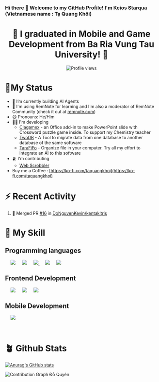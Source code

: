 ### Hi there 👋 Welcome to my GitHub Profile! I'm Keios Starqua (Vietnamese name : Tạ Quang Khôi)

<h1 align="center"> 🔭 I graduated in Mobile and Game Development from Ba Ria Vung Tau University! 👋 </h1>

<!-- count from Mar 21, 2022 -->
<div align = "center">

![Profile views](https://komarev.com/ghpvc/?username=taquangkhoi)

</div>

# 🤘My Status

<!-- - 🌱 I’m currently learning Algorithm with [Hello, Algo](https://www.hello-algo.com) -->
- 🌱 I’m currently building AI Agents
- 📝 I'm using RemNote for learning and I'm also a moderator of RemNote Community (check it out at [remnote.com](https://www.remnote.com/))
- 😄 Pronouns: He/Him
- 👨‍💻 I'm developing
  - [Clagamex](https://github.com/TaQuangKhoi/Clagamex) - an Office add-in to make PowerPoint slide with Crossword puzzle game inside. To support my Chemistry teacher  
  - [TwoDB](https://github.com/TaQuangKhoi/twodb) - A Tool to migrate data from one database to another database of the same software
  - [TaraFiFo](https://github.com/TaQuangKhoi/TaraFiFo) - Organize file in your computer. Try all my effort to integrate an AI to this software
- 🫂 I'm contributing
  - [Web Scrobbler](https://github.com/web-scrobbler/web-scrobbler)
- Buy me a Coffee : [https://ko-fi.com/taquangkhoi](https://ko-fi.com/taquangkhoi)

# ⚡ Recent Activity
<!--START_SECTION:activity-->
1. 🎉 Merged PR [#16](https://github.com/DoNguyenKevin/kentakitris/pull/16) in [DoNguyenKevin/kentakitris](https://github.com/DoNguyenKevin/kentakitris)
<!--END_SECTION:activity-->

# 🥰 My Skill

## Programming languages

<p align="left">
	&emsp;
	<!-- JavaScript -->
	<img src="https://img.shields.io/badge/javascript%20-%23323330.svg?&style=for-the-badge&logo=javascript&logoColor=%23F7DF1E"/>
	&emsp;
	<!-- Java -->
	<img src="https://img.shields.io/badge/java-%23ED8B00.svg?&style=for-the-badge&logo=java&logoColor=white"/>
	&emsp;
	<!-- PHP 
	<img src="https://img.shields.io/badge/php-%23777BB4.svg?&style=for-the-badge&logo=php&logoColor=white"/>
	-->
	<!-- PyThon -->
	<a href="https://www.python.org/" target="_blank">
	  <img src="https://img.shields.io/badge/python%20-%2314354C.svg?&style=for-the-badge&logo=python&logoColor=white"/>
	</a>
	&emsp;
	<!-- C
	<img src="https://img.shields.io/badge/c%20-%2300599C.svg?&style=for-the-badge&logo=c&logoColor=white"/>
	-->
	<!-- C++ 
	<img src="https://img.shields.io/badge/c++%20-%2300599C.svg?&style=for-the-badge&logo=c%2B%2B&ogoColor=white"/>
	&emsp;
	-->
	<!-- C# -->
	<img src="https://img.shields.io/badge/c%23%20-%23239120.svg?&style=for-the-badge&logo=c-sharp&logoColor=white"/>
 	&emsp;
	<!-- Apache Groovy -->
	<img src="https://img.shields.io/badge/Apache%20Groovy-4298B8.svg?style=for-the-badge&logo=Apache+Groovy&logoColor=white"/>
 	&emsp;
</p>

## Frontend Development

<p align="left"> 
  &emsp;
  <!-- HTML 5 -->
	<img src="https://img.shields.io/badge/html5%20-%23E34F26.svg?&style=for-the-badge&logo=html5&logoColor=white"/>  
  &emsp;
  <!-- CSS -->
	<img src="https://img.shields.io/badge/css3%20-%231572B6.svg?&style=for-the-badge&logo=css3&logoColor=white"/>
  &emsp;
  <!-- Bootstrap 
  <img src="https://img.shields.io/badge/bootstrap%20-%23563D7C.svg?&style=for-the-badge&logo=bootstrap&logoColor=white"/>
  &emsp;
  -->
  <!-- Angular 
  <img src="https://img.shields.io/badge/angular%20-%23DD0031.svg?&style=for-the-badge&logo=angular&logoColor=white"/>
  &emsp;
  -->
  <!-- React -->
  <img src="https://img.shields.io/badge/react-%2320232a.svg?style=for-the-badge&logo=react&logoColor=%2361DAFB"/>
  &emsp;
  <!-- WordPress
  <img src="https://img.shields.io/badge/WordPress-%23117AC9.svg?style=for-the-badge&logo=WordPress&logoColor=white"/>
  -->
</p>

<!--
## Backend Development
<p align="left">
  &emsp;
  <img src="https://img.shields.io/badge/symfony-%23000000.svg?style=for-the-badge&logo=symfony&logoColor=white"/>
  &emsp;
  <img src="https://img.shields.io/badge/laravel-%23FF2D20.svg?style=for-the-badge&logo=laravel&logoColor=white"/>
  &emsp;
  <img src="https://img.shields.io/badge/spring-%236DB33F.svg?style=for-the-badge&logo=spring&logoColor=white"/>
  &emsp;
  <img src="https://img.shields.io/badge/django-%23092E20.svg?style=for-the-badge&logo=django&logoColor=white"/>
</p>
-->

## Mobile Development

<p align="left"> 
  &emsp; 
	<img src="https://img.shields.io/badge/Android-3DDC84?style=for-the-badge&logo=android&logoColor=white"/>
</p>

<!--
## Databases
<p align="left">
  &emsp;
  <img src ="https://img.shields.io/badge/postgres-%23316192.svg?&style=for-the-badge&logo=postgresql&logoColor=white"/>
  &emsp;
  <img src ="https://img.shields.io/badge/MongoDB-%234ea94b.svg?&style=for-the-badge&logo=mongodb&logoColor=white"/>
  &emsp;
  <img src="https://img.shields.io/badge/mysql-%2300f.svg?&style=for-the-badge&logo=mysql&logoColor=white"/></a>
</p>
-->

<!--
**TaQuangKhoi/taquangkhoi** is a ✨ _special_ ✨ repository because its `README.md` (this file) appears on your GitHub profile.

Here are some ideas to get you started:

- 👯 I’m looking to collaborate on ...
- 🤔 I’m looking for help with ...
- 💬 Ask me about ...
- 📫 How to reach me: ...
- ⚡ Fun fact: ...
-->
<br>

# 🪴 Github Stats

[![Anurag's GitHub stats](https://github-readme-stats.vercel.app/api?username=TaQuangKhoi)](https://github.com/anuraghazra/github-readme-stats)

![Contribution Graph Đỗ Quyên](https://github-readme-activity-graph.vercel.app/graph?username=taquangkhoi&theme=github-compact&days=30)

<!--
<div align="left">

<img src="https://github-readme-stats.vercel.app/api/top-langs?username=taquangkhoi&show_icons=true&locale=en&line_height=20&title_color=f69673"
     alt="taquangkhoi-top-langs"
/>
</div>

<img width="400"
     height="200"
     src="https://github-readme-stats.vercel.app/api?username=taquangkhoi&show_icons=true&hide_border=false&line_height=25&title_color=f69673&icon_color=e2a7a2&show_owner=true"
     alt="taquangkhoi-github-stats"
/>

<br> -->

<!-- Đỗ Quyên - 07/12/2006 -->
